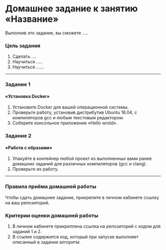 # Домашнее задание к занятию «Название»

Выполнив это задание, вы сможете .....

### Цель задания

1. Сделать ....
2. Научиться .....
3. Научиться ......

------

### Задание 1

#### «Установка Docker»

1. Установите Docker для вашей операционной системы.
2. Проверьте работу, установив дистрибутив Ubuntu 16.04, с компиляторов gcc и любым текстовым редактором.
3. Соберите консольное приложение «Hello wrold».

### Задание 2

#### «Работа с образами»

1. Упакуйте в контейнер любой проект из выполненных вами ранее домашних заданий для различных компиляторов (gcc и clang).
2. Проверьте их работу.

------

### Правила приёма домашней работы

Чтобы сдать домашнее задание, прикрепите в личном кабинете ссылку на ваш репозиторий.

### Критерии оценки домашней работы

1. В личном кабинете прикреплена ссылка на репозиторий с кодом для заданий 1 и 2.
2. В ссылке содержится код, который при запуске выполняет описанный в задании алгоритм.
